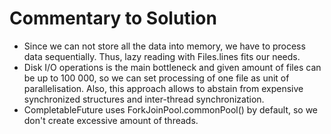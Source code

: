 # Commentary to Solution
* Since we can not store all the data into memory, we have to process data sequentially. Thus, lazy reading with Files.lines fits our needs.
* Disk I/O operations is the main bottleneck and given amount of files can be up to 100 000, so we can set processing 
of one file as unit of parallelisation. Also, this approach allows to abstain from expensive synchronized structures 
and inter-thread synchronization.
* CompletableFuture uses ForkJoinPool.commonPool() by default, so we don't create excessive amount of threads.
